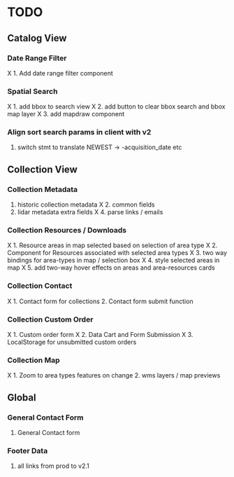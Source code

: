 # TODO

## Catalog View
### Date Range Filter
X 1. Add date range filter component
### Spatial Search
X 1. add bbox to search view
X 2. add button to clear bbox search and bbox map layer
X 3. add mapdraw component
### Align sort search params in client with v2
1. switch stmt to translate NEWEST -> -acquisition_date etc

## Collection View 
### Collection Metadata
1. historic collection metadata
X 2. common fields
3. lidar metadata extra fields 
X 4. parse links / emails
### Collection Resources / Downloads
X 1. Resource areas in map selected based on selection of area type
X 2. Component for Resources associated with selected area types
X 3. two way bindings for area-types in map / selection box
X 4. style selected areas in map
X 5. add two-way hover effects on areas and area-resources cards
### Collection Contact
X 1. Contact form for collections
2. Contact form submit function
### Collection Custom Order
X 1. Custom order form
X 2. Data Cart and Form Submission
X 3. LocalStorage for unsubmitted custom orders
### Collection Map
X 1. Zoom to area types features on change
2. wms layers / map previews

## Global
### General Contact Form
1. General Contact form
### Footer Data
1. all links from prod to v2.1



